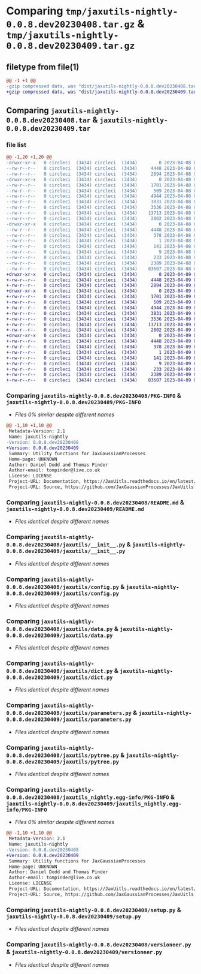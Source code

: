 # Comparing `tmp/jaxutils-nightly-0.0.8.dev20230408.tar.gz` & `tmp/jaxutils-nightly-0.0.8.dev20230409.tar.gz`

## filetype from file(1)

```diff
@@ -1 +1 @@
-gzip compressed data, was "dist/jaxutils-nightly-0.0.8.dev20230408.tar", last modified: Sat Apr  8 00:06:38 2023, max compression
+gzip compressed data, was "dist/jaxutils-nightly-0.0.8.dev20230409.tar", last modified: Sun Apr  9 00:06:33 2023, max compression
```

## Comparing `jaxutils-nightly-0.0.8.dev20230408.tar` & `jaxutils-nightly-0.0.8.dev20230409.tar`

### file list

```diff
@@ -1,20 +1,20 @@
-drwxr-xr-x   0 circleci  (3434) circleci  (3434)        0 2023-04-08 00:06:38.259377 jaxutils-nightly-0.0.8.dev20230408/
--rw-r--r--   0 circleci  (3434) circleci  (3434)     4448 2023-04-08 00:06:38.259377 jaxutils-nightly-0.0.8.dev20230408/PKG-INFO
--rw-r--r--   0 circleci  (3434) circleci  (3434)     2894 2023-04-08 00:06:31.000000 jaxutils-nightly-0.0.8.dev20230408/README.md
-drwxr-xr-x   0 circleci  (3434) circleci  (3434)        0 2023-04-08 00:06:38.259377 jaxutils-nightly-0.0.8.dev20230408/jaxutils/
--rw-r--r--   0 circleci  (3434) circleci  (3434)     1701 2023-04-08 00:06:31.000000 jaxutils-nightly-0.0.8.dev20230408/jaxutils/__init__.py
--rw-r--r--   0 circleci  (3434) circleci  (3434)      509 2023-04-08 00:06:38.259377 jaxutils-nightly-0.0.8.dev20230408/jaxutils/_version.py
--rw-r--r--   0 circleci  (3434) circleci  (3434)     4944 2023-04-08 00:06:31.000000 jaxutils-nightly-0.0.8.dev20230408/jaxutils/config.py
--rw-r--r--   0 circleci  (3434) circleci  (3434)     3831 2023-04-08 00:06:31.000000 jaxutils-nightly-0.0.8.dev20230408/jaxutils/data.py
--rw-r--r--   0 circleci  (3434) circleci  (3434)     3536 2023-04-08 00:06:31.000000 jaxutils-nightly-0.0.8.dev20230408/jaxutils/dict.py
--rw-r--r--   0 circleci  (3434) circleci  (3434)    13713 2023-04-08 00:06:31.000000 jaxutils-nightly-0.0.8.dev20230408/jaxutils/parameters.py
--rw-r--r--   0 circleci  (3434) circleci  (3434)     2802 2023-04-08 00:06:31.000000 jaxutils-nightly-0.0.8.dev20230408/jaxutils/pytree.py
-drwxr-xr-x   0 circleci  (3434) circleci  (3434)        0 2023-04-08 00:06:38.259377 jaxutils-nightly-0.0.8.dev20230408/jaxutils_nightly.egg-info/
--rw-r--r--   0 circleci  (3434) circleci  (3434)     4448 2023-04-08 00:06:38.000000 jaxutils-nightly-0.0.8.dev20230408/jaxutils_nightly.egg-info/PKG-INFO
--rw-r--r--   0 circleci  (3434) circleci  (3434)      378 2023-04-08 00:06:38.000000 jaxutils-nightly-0.0.8.dev20230408/jaxutils_nightly.egg-info/SOURCES.txt
--rw-r--r--   0 circleci  (3434) circleci  (3434)        1 2023-04-08 00:06:38.000000 jaxutils-nightly-0.0.8.dev20230408/jaxutils_nightly.egg-info/dependency_links.txt
--rw-r--r--   0 circleci  (3434) circleci  (3434)      141 2023-04-08 00:06:38.000000 jaxutils-nightly-0.0.8.dev20230408/jaxutils_nightly.egg-info/requires.txt
--rw-r--r--   0 circleci  (3434) circleci  (3434)        9 2023-04-08 00:06:38.000000 jaxutils-nightly-0.0.8.dev20230408/jaxutils_nightly.egg-info/top_level.txt
--rw-r--r--   0 circleci  (3434) circleci  (3434)      233 2023-04-08 00:06:38.259377 jaxutils-nightly-0.0.8.dev20230408/setup.cfg
--rw-r--r--   0 circleci  (3434) circleci  (3434)     2389 2023-04-08 00:06:31.000000 jaxutils-nightly-0.0.8.dev20230408/setup.py
--rw-r--r--   0 circleci  (3434) circleci  (3434)    83607 2023-04-08 00:06:31.000000 jaxutils-nightly-0.0.8.dev20230408/versioneer.py
+drwxr-xr-x   0 circleci  (3434) circleci  (3434)        0 2023-04-09 00:06:33.525595 jaxutils-nightly-0.0.8.dev20230409/
+-rw-r--r--   0 circleci  (3434) circleci  (3434)     4448 2023-04-09 00:06:33.525595 jaxutils-nightly-0.0.8.dev20230409/PKG-INFO
+-rw-r--r--   0 circleci  (3434) circleci  (3434)     2894 2023-04-09 00:06:27.000000 jaxutils-nightly-0.0.8.dev20230409/README.md
+drwxr-xr-x   0 circleci  (3434) circleci  (3434)        0 2023-04-09 00:06:33.525595 jaxutils-nightly-0.0.8.dev20230409/jaxutils/
+-rw-r--r--   0 circleci  (3434) circleci  (3434)     1701 2023-04-09 00:06:27.000000 jaxutils-nightly-0.0.8.dev20230409/jaxutils/__init__.py
+-rw-r--r--   0 circleci  (3434) circleci  (3434)      509 2023-04-09 00:06:33.525595 jaxutils-nightly-0.0.8.dev20230409/jaxutils/_version.py
+-rw-r--r--   0 circleci  (3434) circleci  (3434)     4944 2023-04-09 00:06:27.000000 jaxutils-nightly-0.0.8.dev20230409/jaxutils/config.py
+-rw-r--r--   0 circleci  (3434) circleci  (3434)     3831 2023-04-09 00:06:27.000000 jaxutils-nightly-0.0.8.dev20230409/jaxutils/data.py
+-rw-r--r--   0 circleci  (3434) circleci  (3434)     3536 2023-04-09 00:06:27.000000 jaxutils-nightly-0.0.8.dev20230409/jaxutils/dict.py
+-rw-r--r--   0 circleci  (3434) circleci  (3434)    13713 2023-04-09 00:06:27.000000 jaxutils-nightly-0.0.8.dev20230409/jaxutils/parameters.py
+-rw-r--r--   0 circleci  (3434) circleci  (3434)     2802 2023-04-09 00:06:27.000000 jaxutils-nightly-0.0.8.dev20230409/jaxutils/pytree.py
+drwxr-xr-x   0 circleci  (3434) circleci  (3434)        0 2023-04-09 00:06:33.525595 jaxutils-nightly-0.0.8.dev20230409/jaxutils_nightly.egg-info/
+-rw-r--r--   0 circleci  (3434) circleci  (3434)     4448 2023-04-09 00:06:33.000000 jaxutils-nightly-0.0.8.dev20230409/jaxutils_nightly.egg-info/PKG-INFO
+-rw-r--r--   0 circleci  (3434) circleci  (3434)      378 2023-04-09 00:06:33.000000 jaxutils-nightly-0.0.8.dev20230409/jaxutils_nightly.egg-info/SOURCES.txt
+-rw-r--r--   0 circleci  (3434) circleci  (3434)        1 2023-04-09 00:06:33.000000 jaxutils-nightly-0.0.8.dev20230409/jaxutils_nightly.egg-info/dependency_links.txt
+-rw-r--r--   0 circleci  (3434) circleci  (3434)      141 2023-04-09 00:06:33.000000 jaxutils-nightly-0.0.8.dev20230409/jaxutils_nightly.egg-info/requires.txt
+-rw-r--r--   0 circleci  (3434) circleci  (3434)        9 2023-04-09 00:06:33.000000 jaxutils-nightly-0.0.8.dev20230409/jaxutils_nightly.egg-info/top_level.txt
+-rw-r--r--   0 circleci  (3434) circleci  (3434)      233 2023-04-09 00:06:33.525595 jaxutils-nightly-0.0.8.dev20230409/setup.cfg
+-rw-r--r--   0 circleci  (3434) circleci  (3434)     2389 2023-04-09 00:06:27.000000 jaxutils-nightly-0.0.8.dev20230409/setup.py
+-rw-r--r--   0 circleci  (3434) circleci  (3434)    83607 2023-04-09 00:06:27.000000 jaxutils-nightly-0.0.8.dev20230409/versioneer.py
```

### Comparing `jaxutils-nightly-0.0.8.dev20230408/PKG-INFO` & `jaxutils-nightly-0.0.8.dev20230409/PKG-INFO`

 * *Files 0% similar despite different names*

```diff
@@ -1,10 +1,10 @@
 Metadata-Version: 2.1
 Name: jaxutils-nightly
-Version: 0.0.8.dev20230408
+Version: 0.0.8.dev20230409
 Summary: Utility functions for JaxGaussianProcesses
 Home-page: UNKNOWN
 Author: Daniel Dodd and Thomas Pinder
 Author-email: tompinder@live.co.uk
 License: LICENSE
 Project-URL: Documentation, https://JaxUitls.readthedocs.io/en/latest/
 Project-URL: Source, https://github.com/JaxGaussianProcesses/JaxUitls
```

### Comparing `jaxutils-nightly-0.0.8.dev20230408/README.md` & `jaxutils-nightly-0.0.8.dev20230409/README.md`

 * *Files identical despite different names*

### Comparing `jaxutils-nightly-0.0.8.dev20230408/jaxutils/__init__.py` & `jaxutils-nightly-0.0.8.dev20230409/jaxutils/__init__.py`

 * *Files identical despite different names*

### Comparing `jaxutils-nightly-0.0.8.dev20230408/jaxutils/config.py` & `jaxutils-nightly-0.0.8.dev20230409/jaxutils/config.py`

 * *Files identical despite different names*

### Comparing `jaxutils-nightly-0.0.8.dev20230408/jaxutils/data.py` & `jaxutils-nightly-0.0.8.dev20230409/jaxutils/data.py`

 * *Files identical despite different names*

### Comparing `jaxutils-nightly-0.0.8.dev20230408/jaxutils/dict.py` & `jaxutils-nightly-0.0.8.dev20230409/jaxutils/dict.py`

 * *Files identical despite different names*

### Comparing `jaxutils-nightly-0.0.8.dev20230408/jaxutils/parameters.py` & `jaxutils-nightly-0.0.8.dev20230409/jaxutils/parameters.py`

 * *Files identical despite different names*

### Comparing `jaxutils-nightly-0.0.8.dev20230408/jaxutils/pytree.py` & `jaxutils-nightly-0.0.8.dev20230409/jaxutils/pytree.py`

 * *Files identical despite different names*

### Comparing `jaxutils-nightly-0.0.8.dev20230408/jaxutils_nightly.egg-info/PKG-INFO` & `jaxutils-nightly-0.0.8.dev20230409/jaxutils_nightly.egg-info/PKG-INFO`

 * *Files 0% similar despite different names*

```diff
@@ -1,10 +1,10 @@
 Metadata-Version: 2.1
 Name: jaxutils-nightly
-Version: 0.0.8.dev20230408
+Version: 0.0.8.dev20230409
 Summary: Utility functions for JaxGaussianProcesses
 Home-page: UNKNOWN
 Author: Daniel Dodd and Thomas Pinder
 Author-email: tompinder@live.co.uk
 License: LICENSE
 Project-URL: Documentation, https://JaxUitls.readthedocs.io/en/latest/
 Project-URL: Source, https://github.com/JaxGaussianProcesses/JaxUitls
```

### Comparing `jaxutils-nightly-0.0.8.dev20230408/setup.py` & `jaxutils-nightly-0.0.8.dev20230409/setup.py`

 * *Files identical despite different names*

### Comparing `jaxutils-nightly-0.0.8.dev20230408/versioneer.py` & `jaxutils-nightly-0.0.8.dev20230409/versioneer.py`

 * *Files identical despite different names*

